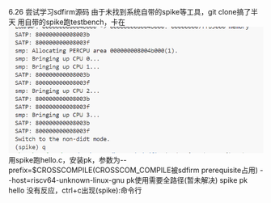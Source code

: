 6.26
尝试学习sdfirm源码
由于未找到系统自带的spike等工具，git clone搞了半天
用自带的spike跑testbench，卡在
![alt text](image.png)
用spike跑hello.c，安装pk，参数为--prefix=$CROSSCOMPILE(CROSSCOM_COMPILE被sdfirm prerequisite占用) --host=riscv64-unknown-linux-gnu
pk使用需要全路径(暂未解决)
spike pk hello 没有反应，ctrl+c出现(spike):命令行